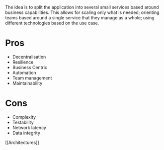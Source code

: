 The idea is to split the application into several small services based around business capabilities. This allows for scaling only what is needed; orienting teams based around a single service that they manage as a whole; using different technologies based on the use case.

# Pros
- Decentralisation
- Resilience
- Business Centric
- Automation
- Team management
- Maintainability
# Cons
- Complexity
- Testability
- Network latency
- Data integrity


[[Architectures]]